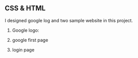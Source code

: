 ## CSS & HTML

I designed google log and two sample website in this project.


1. Google logo:



2. google first page



3. login page

